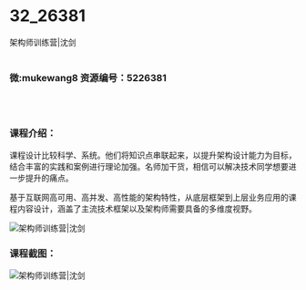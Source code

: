 # 32_26381
架构师训练营|沈剑
<br/></br>
<h3>微:mukewang8 资源编号：5226381</h3>
<br/></br>
<h3>课程介绍：</h3>
<p>课程设计比较科学、系统。他们将知识点串联起来，以提升架构设计能力为目标，结合丰富的实践和案例进行理论加强。名师加干货，相信可以解决技术同学想要进一步提升的痛点。</p>
<p>基于互联网高可用、高并发、高性能的架构特性，从底层框架到上层业务应用的课程内容设计，涵盖了主流技术框架以及架构师需要具备的多维度视野。</p>
<p><img src="https://www.ko996.com/wp-content/uploads/img/2022/09/1-53-300x160.png" alt="架构师训练营|沈剑"></p>
<div class="info-desc">
<h3>课程截图：</h3>
<p><img src="https://www.ko996.com/wp-content/uploads/img/2022/09/2-63.png" alt="架构师训练营|沈剑"></p>


			
</div>

